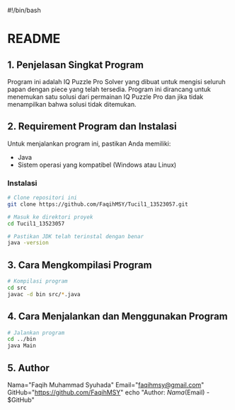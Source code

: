 #!/bin/bash
# README

## 1. Penjelasan Singkat Program
Program ini adalah IQ Puzzle Pro Solver yang dibuat untuk mengisi seluruh papan dengan piece yang telah tersedia. Program ini dirancang untuk menemukan satu solusi dari permainan IQ Puzzle Pro dan jika tidak menampilkan bahwa solusi tidak ditemukan.

## 2. Requirement Program dan Instalasi
Untuk menjalankan program ini, pastikan Anda memiliki:
- Java
- Sistem operasi yang kompatibel (Windows atau Linux)

### Instalasi
```sh
# Clone repositori ini
git clone https://github.com/FaqihMSY/Tucil1_13523057.git

# Masuk ke direktori proyek
cd Tucil1_13523057

# Pastikan JDK telah terinstal dengan benar
java -version
```

## 3. Cara Mengkompilasi Program
```sh
# Kompilasi program
cd src
javac -d bin src/*.java
```

## 4. Cara Menjalankan dan Menggunakan Program
```sh
# Jalankan program
cd ../bin
java Main
```


## 5. Author
Nama="Faqih Muhammad Syuhada"
Email="faqihmsy@gmail.com"
GitHub="https://github.com/FaqihMSY"
echo "Author: $Nama ($Email) - $GitHub"

